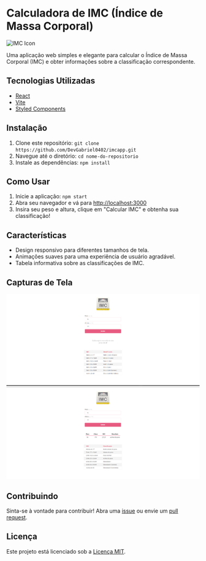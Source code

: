 # Calculadora de IMC (Índice de Massa Corporal)

![IMC Icon](https://is2-ssl.mzstatic.com/image/thumb/Purple5/v4/fb/f8/5c/fbf85c9c-cc29-4e54-f016-5434152eb133/source/512x512bb.jpg)

Uma aplicação web simples e elegante para calcular o Índice de Massa Corporal (IMC) e obter informações sobre a classificação correspondente.

## Tecnologias Utilizadas

- [React](https://reactjs.org/)
- [Vite](https://vitejs.dev/)
- [Styled Components](https://styled-components.com/)

## Instalação

1. Clone este repositório: `git clone https://github.com/DevGabriel0402/imcapp.git`
2. Navegue até o diretório: `cd nome-do-repositorio`
3. Instale as dependências: `npm install`

## Como Usar

1. Inicie a aplicação: `npm start`
2. Abra seu navegador e vá para [http://localhost:3000](http://localhost:3000)
3. Insira seu peso e altura, clique em "Calcular IMC" e obtenha sua classificação!

## Características

- Design responsivo para diferentes tamanhos de tela.
- Animações suaves para uma experiência de usuário agradável.
- Tabela informativa sobre as classificações de IMC.

## Capturas de Tela

![Captura de Tela 1](/src/assets/imcApp%20-%20captura%20de%20tela.png)
![Captura de Tela 2](/src/assets/imcApp%20-%20captura%20de%20tela2.png)

## Contribuindo

Sinta-se à vontade para contribuir! Abra uma [issue](https://github.com/DevGabriel0402/imcapp/issues) ou envie um [pull request](https://github.com/DevGabriel0402/imcapp/pulls).

## Licença

Este projeto está licenciado sob a [Licença MIT](LICENSE).
